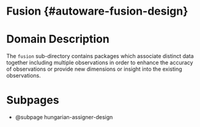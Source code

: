 Fusion {#autoware-fusion-design}
======

# Domain Description

The `fusion` sub-directory contains packages which associate distinct data together including 
multiple observations in order to enhance the accuracy of observations or provide new dimensions 
or insight into the existing observations.

# Subpages
- @subpage hungarian-assigner-design
